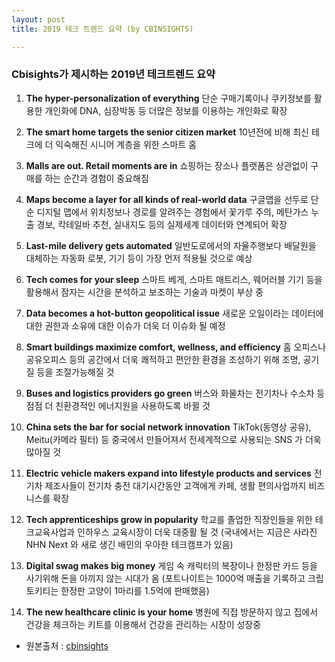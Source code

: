 ```yaml
---
layout: post
title: 2019 테크 트렌드 요약 (by CBINSIGHTS)

---
```


### Cbisights가 제시하는 2019년 테크트렌드 요약

1. **The hyper-personalization of everything** 
   단순 구매기록이나 쿠키정보를 활용한 개인화에 DNA, 심장박동 등 더많은 정보를 이용하는 개인화로 확장

2. **The smart home targets the senior citizen market**
   10년전에 비해 최신 테크에 더 익숙해진 시니어 계층을 위한 스마트 홈

3. **Malls are out. Retail moments are in**
   쇼핑하는 장소나 플랫폼은 상관없이 구매를 하는 순간과 경험이 중요해짐

4. **Maps become a layer for all kinds of real-world data**
   구글맵을 선두로 단순 디지털 맵에서 위치정보나 경로를 알려주는 경험에서 꽃가루 주의, 메탄가스 누출 경보, 칵테일바 추천, 실내지도 등의 실제세계 데이터와 연계되어 확장

5. **Last-mile delivery gets automated**
   일반도로에서의 자율주행보다 배달원을 대체하는 자동화 로봇, 기기 등이 가장 먼저 적용될 것으로 예상 
   

6. **Tech comes for your sleep**
   스마트 베게, 스마트 매트리스, 웨어러블 기기 등을 활용해서 잠자는 시간을 분석하고 보조하는 기술과 마켓이 부상 중

7. **Data becomes a hot-button geopolitical issue**
   새로운 오일이라는 데이터에 대한 권한과 소유에 대한 이슈가 더욱 더 이슈화 될 예정

8. **Smart buildings maximize comfort, wellness, and efficiency**
   홈 오피스나 공유오피스 등의 공간에서 더욱 쾌적하고 편안한 환경을 조성하기 위해 조명, 공기 질 등을 조절가능해질 것

9. **Buses and logistics providers go green**
   버스와 화물차는 전기차나 수소차 등 점점 더 친환경적인 에너지원을 사용하도록 바뀔 것

10. **China sets the bar for social network innovation**
    TikTok(동영상 공유), Meitu(카메라 필터) 등 중국에서 만들어져서 전세계적으로 사용되는 SNS 가 더욱 많아질 것

11. **Electric vehicle makers expand into lifestyle products and services**
    전기차 제조사들이 전기차 충전 대기시간동안 고객에게 카페, 생활 편의사업까지 비즈니스를 확장

12. **Tech apprenticeships grow in popularity**
    학교를 졸업한 직장인들을 위한 테크교육사업과 인하우스 교육시장이 더욱 대중활 될 것 (국내에서는 지금은 사라진 NHN Next 와 새로 생긴 배민의 우아한 테크캠프가 있음)

13. **Digital swag makes big money**
    게임 속 캐릭터의 복장이나 한정판 카드 등을 사기위해 돈을 아끼지 않는 시대가 옴 (포트나이트는 1000억 매출을 기록하고 크립토키티는 한정판 고양이 1마리를 1.5억에 판매했음)

14. **The new healthcare clinic is your home**
    병원에 직접 방문하지 않고 집에서 건강을 체크하는 키트를 이용해서 건강을 관리하는 시장이 성장중

- 원본출처 : [cbinsights](https://www.cbinsights.com/reports/CB-Insights-Tech-Trends-2019.pdf?utm_campaign=napping-users_convert_broad_content&utm_source=hs_automation&utm_medium=email&utm_content=72098351&_hsenc=p2ANqtz-9GCWkN2Y1QrRU2n-dH_IVb5oohVbRVmCcgKsIWTA_uqMDkO2WNCP6lx07ud8fiVR8WV5Z3WznPEfyZEn4u0jATsk_Gvg&_hsmi=72098351)